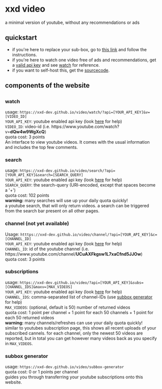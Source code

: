 <body>
<h1>xxd video</h1>
    <p>a minimal version of youtube, without any recommendations or ads
    </p>

<h2>quickstart</h3>
    <p><ul>
    <li>if you're here to replace your sub-box, go to <a href="../subbox-generator/" target="_blank" rel="noopener">this link</a> and follow the instructions.</li>
    <li>if you're here to watch one video free of ads and recommendations, get a <a href="https://developers.google.com/youtube/v3/getting-started" target="_blank" rel="noopener">valid api key</a> and see <a href="#watch">watch</a> for reference.</li>
    <li>if you want to self-host this, get the <a href="https://github.com/xxd-dev/video" target="_blank" rel="noopener">sourcecode</a>.</li>
    </ul>
    </p>

<h2>components of the website<h2>
<h3 id="watch">watch</h3>
    <p>usage: <code>https://xxd-dev.github.io/video/watch/?api=[YOUR_API_KEY]&v=[VIDEO_ID]</code><br>
    <code>YOUR_API_KEY</code>: youtube enabled api key (look <a href="https://developers.google.com/youtube/v3/getting-started" target="_blank" rel="noopener">here</a> for help)<br>
    <code>VIDEO_ID</code>: video-id (i.e. https://www.youtube.com/watch?v=<b>dQw4w9WgXcQ</b>)<br>
    quota cost: 3 points<br>
    An interface to view youtube videos. It comes with the usual information and includes the top few comments.
    </p>

<h3>search</h3>
    <p>usage: <code>https://xxd-dev.github.io/video/search/?api=[YOUR_API_KEY]&search=[SEARCH_QUERY]</code><br>
    <code>YOUR_API_KEY</code>: youtube enabled api key (look <a href="https://developers.google.com/youtube/v3/getting-started" target="_blank" rel="noopener">here</a> for help)<br>
    <code>SEARCH_QUERY</code>: the search-query (URI-encoded, except that spaces become a '+')<br>
    quota cost: 102 points<br>
    <b>warning:</b> many searches will use up your daily quota quickly!<br>
    a youtube search, that will only return videos. a search can be triggered from the search bar present on all other pages.
    </p>

<h3>channel (not yet available)</h3>
    <p>Usage: <code>htttps://xxd-dev.github.io/video/channel/?api=[YOUR_API_KEY]&c=[CHANNEL_ID]</code><br>
    <code>YOUR_API_KEY</code>: youtube enabled api key (look <a href="https://developers.google.com/youtube/v3/getting-started" target="_blank" rel="noopener">here</a> for help)<br>
    <code>CHANNEL_ID</code>: id of the youtube channel (i.e. https://www.youtube.com/channel/<b>UCuAXFkgsw1L7xaCfnd5JJOw</b>)<br>
    quota cost: 3 points<br>
    </p>

<h3>subscriptions</h3>
    <p>usage: <code>https://xxd-dev.github.io/video/?api=[YOUR_API_KEY]&subs=[CHANNEL_IDS]&maxv=[MAX_VIDEOS]</code><br>
    <code>YOUR_API_KEY</code>: youtube enabled api key (look <a href="https://developers.google.com/youtube/v3/getting-started" target="_blank" rel="noopener">here</a> for help)<br>
    <code>CHANNEL_IDS</code>: comma-separated list of channel-IDs (use <a href="#subbox-gen">subbox generator</a> for help)<br>
    <code>MAX_VIDEOS</code>: (optional, default is 50) number of returned videos<br>
    quota cost: 1 point per channel + 1 point for each 50 channels + 1 point for each 50 returned videos<br>
    <b>warning:</b> many channels/refreshes can use your daily quota quickly!<br>
    similar to youtubes subscription page, this shows all recent uploads of your subscribed cannels. for each channel, only the newest 50 videos are reported, but in total you can get however many videos back as you specify in <code>MAX_VIDEOS</code>.
    </p>

<h3 id="subbox-gen">subbox generator</h3>
    <p>usage: <code>https://xxd-dev.github.io/video/subbox-generator</code><br>
    quota cost: 0 or 1 points per channel<br>
    guides you through transferring your youtube subscriptions onto this website.
    </p>
</body>